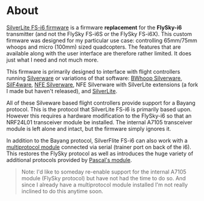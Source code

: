 # About


[SilverLite FS-i6 firmware](https://github.com/sakitume/SilverLite-FS-i6) is a firmware
**replacement** for the **FlySky-i6** transmitter (and not the FlySky FS-i6S or the FlySky FS-i6X).
This custom firmware was designed for my particular use case: controlling 65mm/75mm whoops and micro (100mm) sized quadcopters.
The features that are available along with the user interface are therefore rather limited. It does just
what I need and not much more.

This firmware is primarily designed to interface with flight controllers running [Silverware](http://sirdomsen.diskstation.me/dokuwiki/doku.php) or variations of that
software: [BWhoop Silverware](https://github.com/silver13/BoldClash-BWHOOP-B-03), [SilF4ware](https://www.rcgroups.com/forums/showthread.php?3294959-SilF4ware-an-STM32F4-port-of-SilverWare), [NFE Silverware](https://github.com/NotFastEnuf/NFE_Silverware), NFE Silverware with SilverLite extensions (a fork I made but haven't released), and [SilverLite](https://github.com/sakitume/SilverLite-FC). 

All of these Silveware based flight controllers provide support for a Bayang protocol. This is the protocol that
SilverLite FS-i6 is primarily based upon. However this requires a hardware modification to the FlySky-i6 so that an NRF24L01 transceiver
module be installed. The internal A7105 transceiver module is left alone and intact, but the firmware simply ignores it.

In addition to the Bayang protocol, SilverFlite FS-i6 can also work with a [multiprotocol module](Multiprotocol.md)
connected via serial (trainer port on back of the i6). This restores the FlySky protocol as well as introduces the huge variety
of additional protocols provided by [Pascal's module](https://github.com/pascallanger/DIY-Multiprotocol-TX-Module).

> Note: I'd like to someday re-enable support for the internal A7105 module (FlySky protocol) but have
not had the time to do so. And since I already have a multiprotocol module installed I'm not really
inclined to do this anytime soon.


